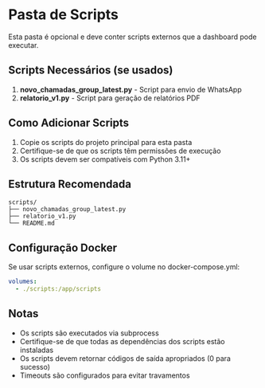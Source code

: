 # Pasta de Scripts

Esta pasta é opcional e deve conter scripts externos que a dashboard pode executar.

## Scripts Necessários (se usados)

1. **novo_chamadas_group_latest.py** - Script para envio de WhatsApp
2. **relatorio_v1.py** - Script para geração de relatórios PDF

## Como Adicionar Scripts

1. Copie os scripts do projeto principal para esta pasta
2. Certifique-se de que os scripts têm permissões de execução
3. Os scripts devem ser compatíveis com Python 3.11+

## Estrutura Recomendada

```
scripts/
├── novo_chamadas_group_latest.py
├── relatorio_v1.py
└── README.md
```

## Configuração Docker

Se usar scripts externos, configure o volume no docker-compose.yml:

```yaml
volumes:
  - ./scripts:/app/scripts
```

## Notas

- Os scripts são executados via subprocess
- Certifique-se de que todas as dependências dos scripts estão instaladas
- Os scripts devem retornar códigos de saída apropriados (0 para sucesso)
- Timeouts são configurados para evitar travamentos 